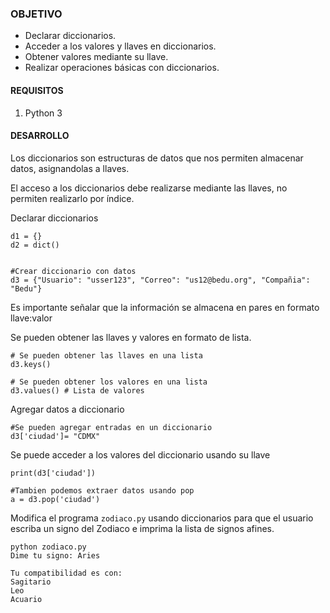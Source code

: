### OBJETIVO

- Declarar diccionarios.
- Acceder a los valores y llaves en diccionarios.
- Obtener valores mediante su llave.
- Realizar operaciones básicas con diccionarios.

#### REQUISITOS

1. Python 3

#### DESARROLLO

Los diccionarios son estructuras de datos que nos permiten almacenar datos, asignandolas a llaves.

El acceso a los diccionarios debe realizarse mediante las llaves, no permiten realizarlo por índice.


Declarar diccionarios 
``` 
d1 = {}
d2 = dict() 


#Crear diccionario con datos
d3 = {"Usuario": "usser123", "Correo": "us12@bedu.org", "Compañia": "Bedu"} 
```
Es importante señalar que la información se almacena en pares en formato llave:valor     

Se pueden obtener las llaves y valores en formato de lista.
```
# Se pueden obtener las llaves en una lista
d3.keys() 

# Se pueden obtener los valores en una lista
d3.values() # Lista de valores
```

Agregar datos a diccionario
```
#Se pueden agregar entradas en un diccionario
d3['ciudad']= "CDMX"
```

Se puede acceder a los valores del diccionario usando su llave
```
print(d3['ciudad'])

#Tambien podemos extraer datos usando pop
a = d3.pop('ciudad')
```

Modifica el programa `zodiaco.py` usando diccionarios para que el usuario escriba un signo del Zodiaco e imprima la lista de signos afines.

```
python zodiaco.py 
Dime tu signo: Aries

Tu compatibilidad es con:
Sagitario
Leo
Acuario
```